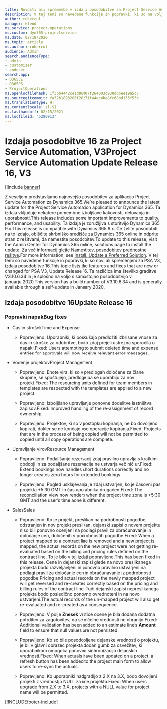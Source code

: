 ```yaml
---
title: Novosti ali spremembe v izdaji posodobitve za Project Service Automation 16, V3
description: V tej temi so navedene funkcije in popravki, ki so na voljo za Project Service Automation V3, izdaja posodobitve 16.
author: ruhercul
manager: kfend
ms.service: project-operations
ms.custom: dyn365-projectservice
ms.date: 02/18/2020
ms.topic: article
ms.author: ruhercul
audience: Admin
search.audienceType:
- admin
- customizer
- enduser
search.app:
- D365CE
- D365PS
- ProjectOperations
ms.openlocfilehash: 1f3bb4442ce1d06807f264003c930dbbee19a5c7
ms.sourcegitcommit: fa32b1893286f20271fa4ec4be8fc68bd135f53c
ms.translationtype: HT
ms.contentlocale: sl-SI
ms.lasthandoff: 02/15/2021
ms.locfileid: "5280913"
---
```

# <a name="project-service-automation-update-release-16-v3"></a><span data-ttu-id="d5cce-103">Izdaja posodobitve 16 za Project Service Automation, V3</span><span class="sxs-lookup"><span data-stu-id="d5cce-103">Project Service Automation Update Release 16, V3</span></span>

[!include [banner](../includes/psa-now-project-operations.md)]

<span data-ttu-id="d5cce-104">Z veseljem predstavljamo najnovejšo posodobitev za aplikacijo Project Service Automation za Dynamics 365.</span><span class="sxs-lookup"><span data-stu-id="d5cce-104">We’re pleased to announce the latest update for the Project Service Automation application for Dynamics 365.</span></span> <span data-ttu-id="d5cce-105">Ta izdaja vključuje nekatere pomembne izboljšave kakovosti, delovanja in uporabnosti.</span><span class="sxs-lookup"><span data-stu-id="d5cce-105">This release includes some important improvements to quality, performance, and usability.</span></span>  <span data-ttu-id="d5cce-106">Ta izdaja je združljiva s storitvijo Dynamics 365 9.x.</span><span class="sxs-lookup"><span data-stu-id="d5cce-106">This release is compatible with Dynamics 365 9.x.</span></span> <span data-ttu-id="d5cce-107">Če želite posodobiti na to izdajo, obiščite skrbniško središče za Dynamics 365 online in odprite stran z rešitvami, da namestite posodobitev.</span><span class="sxs-lookup"><span data-stu-id="d5cce-107">To update to this release, visit the Admin Center for Dynamics 365 online, solutions page to install the update.</span></span> <span data-ttu-id="d5cce-108">Za več informacij glejte [Namestitev, posodobitev prednostne rešitve](https://docs.microsoft.com/dynamics365/project-service/upgrade-psa-home-page).</span><span class="sxs-lookup"><span data-stu-id="d5cce-108">For more information, see [Install, Update a Preferred Solution](https://docs.microsoft.com/dynamics365/project-service/upgrade-psa-home-page).</span></span>
<span data-ttu-id="d5cce-109">V tej temi so navedene funkcije in popravki, ki so novi ali spremenjeni za PSA V3, izdaja posodobitve 16.</span><span class="sxs-lookup"><span data-stu-id="d5cce-109">This topic lists the features and fixes that are new or changed for PSA V3, Update Release 16.</span></span> <span data-ttu-id="d5cce-110">Ta različica ima številko graditve V3.10.6.34 in je splošno na voljo s samostojno posodobitvijo v januarju 2020.</span><span class="sxs-lookup"><span data-stu-id="d5cce-110">This version has a build number of V3.10.6.34 and is generally available through a self-update in January 2020.</span></span>


## <a name="update-release-16"></a><span data-ttu-id="d5cce-111">Izdaja posodobitve 16</span><span class="sxs-lookup"><span data-stu-id="d5cce-111">Update Release 16</span></span>

### <a name="bug-fixes"></a><span data-ttu-id="d5cce-112">Popravki napak</span><span class="sxs-lookup"><span data-stu-id="d5cce-112">Bug fixes</span></span>

-   <span data-ttu-id="d5cce-113">Čas in strošek</span><span class="sxs-lookup"><span data-stu-id="d5cce-113">Time and Expense</span></span>

    -   <span data-ttu-id="d5cce-114">Popravljeno: Uporabniki, ki poskušajo predložiti izbrisane vnose za čas in stroške za odobritve, bodo zdaj prejeli ustrezna sporočila o napaki.</span><span class="sxs-lookup"><span data-stu-id="d5cce-114">Fixed: Users attempting to submit deleted time and expense entries for approvals will now receive relevant error messages.</span></span>

-   <span data-ttu-id="d5cce-115">Vodenje projektov</span><span class="sxs-lookup"><span data-stu-id="d5cce-115">Project Management</span></span>

    -   <span data-ttu-id="d5cce-116">Popravljeno: Enote vira, ki so v predlogah določene za člane skupine, se spoštujejo, predloge pa se uporabijo za nov projekt.</span><span class="sxs-lookup"><span data-stu-id="d5cce-116">Fixed: The resourcing units defined for team members in templates are respected with the templates are applied to a new project.</span></span>

    -   <span data-ttu-id="d5cce-117">Popravljeno: Izboljšano upravljanje ponovne dodelitve lastništva zapisov.</span><span class="sxs-lookup"><span data-stu-id="d5cce-117">Fixed: Improved handling of the re-assignment of record ownership.</span></span>

    -   <span data-ttu-id="d5cce-118">Popravljeno: Projektov, ki so v postopku kopiranja, ne bo dovoljeno kopirati, dokler se ne končajo vse operacije kopiranja.</span><span class="sxs-lookup"><span data-stu-id="d5cce-118">Fixed: Projects that are in the process of being copied will not be permitted to copied until all copy operations are complete.</span></span>

-   <span data-ttu-id="d5cce-119">Upravljanje virov</span><span class="sxs-lookup"><span data-stu-id="d5cce-119">Resource Management</span></span>

    -   <span data-ttu-id="d5cce-120">Popravljeno: Podaljšanje rezervacij zdaj pravilno upravlja s kratkimi obdobji in za podaljšane rezervacije ne ustvarja več nič ur.</span><span class="sxs-lookup"><span data-stu-id="d5cce-120">Fixed: Extend bookings now handles short durations correctly and no longer creates zero hours for extended bookings.</span></span>

    -   <span data-ttu-id="d5cce-121">Popravljeno: Pogled usklajevanja je zdaj ustvarjen, ko je časovni pas projekta +5.30 GMT in čas uporabnika drugačen.</span><span class="sxs-lookup"><span data-stu-id="d5cce-121">Fixed: The reconciliation view now renders when the project time zone is +5:30 GMT and the user’s time aone is different.</span></span>

-   <span data-ttu-id="d5cce-122">Sales</span><span class="sxs-lookup"><span data-stu-id="d5cce-122">Sales</span></span>

    -   <span data-ttu-id="d5cce-123">Popravljeno: Ko je projekt, preslikan na podrobnosti pogodbe, odstranjen in nov projekt preslikan, dejanski zapisi o novem projektu niso bili ponovno ocenjeni na podlagi pravil za obračunavanje in določanje cen, določenih v podrobnostih pogodbe.</span><span class="sxs-lookup"><span data-stu-id="d5cce-123">Fixed: When a project mapped to a contract line is removed and a new project is mapped, the actual records on the new project were not getting re-evaluated based on the billing and pricing rules defined on the contract line.</span></span> <span data-ttu-id="d5cce-124">To je bilo v tej izdaji popravljeno.</span><span class="sxs-lookup"><span data-stu-id="d5cce-124">This has been fixed in this release.</span></span> <span data-ttu-id="d5cce-125">Cene in dejanski zapisi glede na novo preslikanega projekta bodo razveljavljeni in ponovno pravilno ustvarjeni na podlagi pravil za določanje cen in obračunavanje iz podrobnosti pogodbe.</span><span class="sxs-lookup"><span data-stu-id="d5cce-125">Pricing and actual records on the newly mapped project will get reversed and re-created correctly based on the pricing and billing rules of the contract line.</span></span> <span data-ttu-id="d5cce-126">Tudi dejanski zapisi nepreslikanega projekta bodo posledično ponovno ovrednoteni in na novo ustvarjeni.</span><span class="sxs-lookup"><span data-stu-id="d5cce-126">The actual records of the un-mapped project will also get re-evaluated and re-created as a consequence.</span></span>

    -   <span data-ttu-id="d5cce-127">Popravljeno: V polje **Znesek** vrstice ocene je bila dodana dodatna potrditev za zagotovitev, da se ničelne vrednosti ne ohranijo.</span><span class="sxs-lookup"><span data-stu-id="d5cce-127">Fixed: Additional validation has been added to an estimate line’s **Amount** field to ensure that null values are not persisted.</span></span>

    -   <span data-ttu-id="d5cce-128">Popravljeno: Ko so bile posodobljene dejanske vrednosti o projektu, je bil v glavni obrazec projekta dodan gumb za osvežitev, ki uporabnikom omogoča ponovno sinhronizacijo dejanskih vrednosti.</span><span class="sxs-lookup"><span data-stu-id="d5cce-128">Fixed: When actuals have been updated on a project, a refresh button has been added to the project main form to allow users to re-sync the actuals.</span></span>

    -   <span data-ttu-id="d5cce-129">Popravljeno: Ko uporabniki nadgradijo z 2.X na 3.X, bodo dovoljeni projekti z vrednostjo NULL za ime projekta.</span><span class="sxs-lookup"><span data-stu-id="d5cce-129">Fixed: When users upgrade from 2.X to 3.X, projects with a NULL value for project name will be permitted.</span></span>



[!INCLUDE[footer-include](../includes/footer-banner.md)]